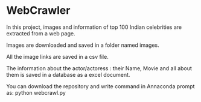 # WebCrawler
In this project, images and information of top 100 Indian celebrities are extracted from a web page.

Images are downloaded and saved in a folder named images.

All the image links are saved in a csv file.

The information about the actor/actoress : their Name, Movie and all about them is saved in a database as a excel document. 

You can download the repository
and write command in Annaconda prompt as: python webcrawl.py
